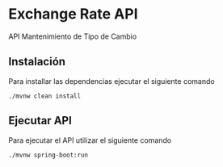 # Exchange Rate API
API Mantenimiento de Tipo de Cambio

## Instalación
Para installar las dependencias ejecutar el siguiente comando

`./mvnw clean install`

## Ejecutar API
Para ejecutar el API utilizar el siguiente comando

`./mvnw spring-boot:run`
